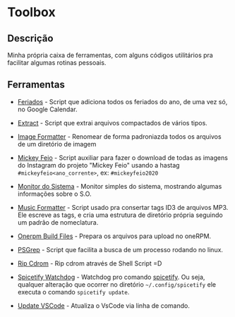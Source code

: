 Toolbox
===========

## Descrição
Minha própria caixa de ferramentas, com alguns códigos utilitários pra facilitar algumas rotinas pessoais.

## Ferramentas

- [Feriados](https://github.com/frankjuniorr/Toolbox/tree/master/feriados) - Script que adiciona todos os feriados do ano, de uma vez só, no Google Calendar.

- [Extract](https://github.com/frankjuniorr/Toolbox/tree/master/extract) - Script que extrai arquivos compactados de vários tipos.

- [Image Formatter](https://github.com/frankjuniorr/Toolbox/tree/master/image_formatter) - Renomear de forma padroniazda todos os arquivos de um diretório de imagem

- [Mickey Feio](https://github.com/frankjuniorr/Toolbox/tree/master/mickey_feio) - Script auxiliar para fazer o download de todas as imagens do Instagram do projeto "Mickey Feio" usando a hastag `#mickeyfeio<ano_corrente>`, ex: `#mickeyfeio2020`

- [Monitor do Sistema](https://github.com/frankjuniorr/Toolbox/tree/master/monitor_do_sistema) - Monitor simples do sistema, mostrando algumas informações sobre o S.O.

- [Music Formatter](https://github.com/frankjuniorr/Toolbox/tree/master/music_formatter) - Script usado pra consertar tags ID3 de arquivos MP3. Ele escreve as tags, e cria uma estrutura de diretório própria seguindo um padrão de nomeclatura.

- [Onerpm Build Files](https://github.com/frankjuniorr/Toolbox/tree/master/onerpm_build_files) - Prepara os arquivos para upload no oneRPM.

- [PSGrep](https://github.com/frankjuniorr/Toolbox/tree/master/psgrep) - Script que facilita a busca de um processo rodando no linux.

- [Rip Cdrom](https://github.com/frankjuniorr/Toolbox/tree/master/rip_cdrom) - Rip cdrom através de Shell Script =D

- [Spicetify Watchdog](https://github.com/frankjuniorr/Toolbox/tree/master/spicetify_watchdog) - Watchdog pro comando [spicetify](https://github.com/khanhas/spicetify-cli). Ou seja, qualquer alteração que ocorrer no diretório `~/.config/spicetify` ele executa o comando `spicetify update`.

- [Update VSCode](https://github.com/frankjuniorr/Toolbox/tree/master/update_vscode) - Atualiza o VsCode via linha de comando.

